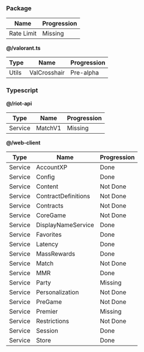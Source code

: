 ### Package

| Name       | Progression |
| ---------- | ----------- |
| Rate Limit | Missing     |

**@/valorant.ts**

| Type  | Name         | Progression |
| ----- | ------------ | ----------- |
| Utils | ValCrosshair | Pre-alpha   |

### Typescript

**@/riot-api**

| Type    | Name    | Progression |
| ------- | ------- | ----------- |
| Service | MatchV1 | Missing     |

**@/web-client**

| Type    | Name                | Progression |
| ------- | ------------------- | ----------- |
| Service | AccountXP           | Done        |
| Service | Config              | Done        |
| Service | Content             | Not Done    |
| Service | ContractDefinitions | Not Done    |
| Service | Contracts           | Not Done    |
| Service | CoreGame            | Not Done    |
| Service | DisplayNameService  | Done        |
| Service | Favorites           | Done        |
| Service | Latency             | Done        |
| Service | MassRewards         | Done        |
| Service | Match               | Not Done    |
| Service | MMR                 | Done        |
| Service | Party               | Missing     |
| Service | Personalization     | Not Done    |
| Service | PreGame             | Not Done    |
| Service | Premier             | Missing     |
| Service | Restrictions        | Not Done    |
| Service | Session             | Done        |
| Service | Store               | Done        |